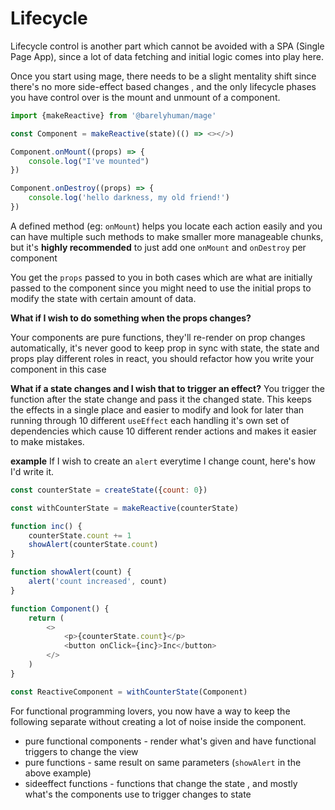 # Lifecycle

Lifecycle control is another part which cannot be avoided with a SPA (Single Page App), since
a lot of data fetching and initial logic comes into play here.

Once you start using mage, there needs to be a slight mentality shift since there's no more
side-effect based changes , and the only lifecycle phases you have control over is the mount and
unmount of a component.

```js
import {makeReactive} from '@barelyhuman/mage'

const Component = makeReactive(state)(() => <></>)

Component.onMount((props) => {
	console.log("I've mounted")
})

Component.onDestroy((props) => {
	console.log('hello darkness, my old friend!')
})
```

A defined method (eg: `onMount`) helps you locate each action easily and you can have multiple
such methods to make smaller more manageable chunks, but it's **highly
recommended** to just add one `onMount` and `onDestroy` per component

You get the `props` passed to you in both cases which are what are initially
passed to the component since you might need to use the initial props to modify
the state with certain amount of data.

**What if I wish to do something when the props changes?**

Your components are pure functions, they'll re-render on prop changes
automatically, it's never good to keep prop in sync with state, the state and
props play different roles in react, you should refactor how you write your component
in this case

**What if a state changes and I wish that to trigger an effect?**
You trigger the function after the state change and pass it the changed state.
This keeps the effects in a single place and easier to modify and look for later than
running through 10 different `useEffect` each handling it's own set of dependencies
which cause 10 different render actions and makes it easier to make mistakes.

**example**
If I wish to create an `alert` everytime I change count, here's how I'd write it.

```js
const counterState = createState({count: 0})

const withCounterState = makeReactive(counterState)

function inc() {
	counterState.count += 1
	showAlert(counterState.count)
}

function showAlert(count) {
	alert('count increased', count)
}

function Component() {
	return (
		<>
			<p>{counterState.count}</p>
			<button onClick={inc}>Inc</button>
		</>
	)
}

const ReactiveComponent = withCounterState(Component)
```

For functional programming lovers, you now have a way to keep the following separate without creating a lot of noise inside the component.

- pure functional components - render what's given and have functional triggers to change the view
- pure functions - same result on same parameters (`showAlert` in the above example)
- sideeffect functions - functions that change the state , and mostly what's the components use to trigger changes to state
